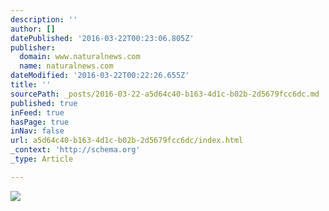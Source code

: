 ```yaml
---
description: ''
author: []
datePublished: '2016-03-22T00:23:06.805Z'
publisher:
  domain: www.naturalnews.com
  name: naturalnews.com
dateModified: '2016-03-22T00:22:26.655Z'
title: ''
sourcePath: _posts/2016-03-22-a5d64c40-b163-4d1c-b02b-2d5679fcc6dc.md
published: true
inFeed: true
hasPage: true
inNav: false
url: a5d64c40-b163-4d1c-b02b-2d5679fcc6dc/index.html
_context: 'http://schema.org'
_type: Article

---
```

![](http://www.naturalnews.com/specialreports/25-Amazing-and-Disturbing-Facts-Hidden-History-150.jpg)